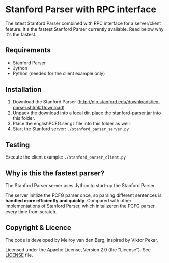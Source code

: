Stanford Parser with RPC interface
==================================
The latest Stanford Parser combined with RPC interface for a server/client feature. It's the fastest Stanford Parser currently available. 
Read below why it's the fastest.

Requirements
------------
- Stanford Parser 
- Jython
- Python (needed for the client example only)


Installation
------------
1. Download the Stanford Parser (http://nlp.stanford.edu/downloads/lex-parser.shtml#Download)
2. Unpack the download into a local dir, place the stanford-parser.jar into this folder.
3. Place the englishPCFG.ser.gz file into this folder as well.
4. Start the Stanford server: ```./stanford_parser_server.py```

Testing
-------
Execute the client example:  ```./stanford_parser_client.py```


Why is this the fastest parser?
-------------------------------
The Stanford Parser server uses Jython to start-up the Stanford Parser.

The server initlize the PCFG parser once, so parsing different sentences is **handled more efficiently and quickly**. Compared with other implementations of Stanford Parser, which initalizeren the PCFG parser every time from scratch.

Copyright &amp; Licence
-----------------------
The code is developed by Melroy van den Berg, inspired by Viktor Pekar. 

Licensed under the Apache License, Version 2.0 (the "License"). See [LICENSE](LICENSE) file.
